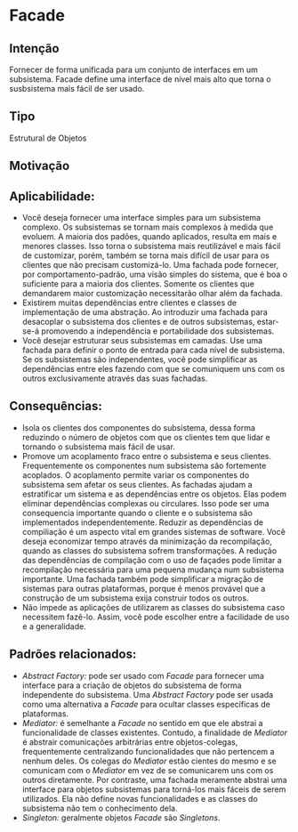 # Facade

## Intenção
Fornecer de forma unificada para um conjunto de interfaces em um subsistema. Facade define uma interface de nível mais alto que torna o susbsistema mais fácil de ser usado.

## Tipo
Estrutural de Objetos

## Motivação

## Aplicabilidade:
- Você deseja fornecer uma interface simples para um subsistema complexo. Os subsistemas se tornam mais complexos à medida que evoluem. A maioria dos padões, quando aplicados, resulta em mais e menores classes. Isso torna o subsistema mais reutilizável e mais fácil de customizar, porém, também se torna mais difícil de usar para os clientes que não precisam customizá-lo. Uma fachada pode fornecer, por comportamento-padrão, uma visão simples do sistema, que é boa o suficiente para a maioria dos clientes. Somente os clientes que demandarem maior customização necessitarão olhar além da fachada.
- Existirem muitas dependências entre clientes e classes de implementação de uma abstração. Ao introduzir uma fachada para desacoplar o subsistema dos clientes e de outros subsistemas, estar-se-á promovendo a independência e portabilidade dos subsistemas.
- Você desejar estruturar seus subsistemas em camadas. Use uma fachada para definir o ponto de entrada para cada nível de subsistema. Se os subsistemas são independentes, você pode simplificar as dependências entre eles fazendo com que se comuniquem uns com os outros exclusivamente através das suas fachadas.

## Consequências:
- Isola os clientes dos componentes do subsistema, dessa forma reduzindo o número de objetos com que os clientes tem que lidar e tornando o subsistema mais fácil de usar.
- Promove um acoplamento fraco entre o subsistema e seus clientes. Frequentemente os componentes num subsistema são fortemente acoplados. O acoplamento permite variar os componentes do subsistema sem afetar os seus clientes. As fachadas ajudam a estratificar um sistema e as dependências entre os objetos. Elas podem eliminar dependências complexas ou circulares. Isso pode ser uma consequencia importante quando o cliente e o subsistema são implementados independentemente. Reduzir as dependências de compiliação é um aspecto vital em grandes sistemas de software. Você deseja economizar tempo através da minimização da recompilação, quando as classes do subsistema sofrem transformações. A redução das dependências de compilação com o uso de façades pode limitar a recompilação necessária para uma pequena mudança num subsistema importante. Uma fachada também pode simplificar a migração de sistemas para outras plataformas, porque é menos provável que a construção de um subsistema exija construir todos os outros.
- Não impede as aplicações de utilizarem as classes do subsistema caso necessitem fazê-lo. Assim, você pode escolher entre a facilidade de uso e a generalidade.

## Padrões relacionados:
- *Abstract Factory:* pode ser usado com *Facade* para fornecer uma interface para a criação de objetos do subsistema de forma independente do subsistema. Uma *Abstract Factory* pode ser usada como uma alternativa a *Facade* para ocultar classes específicas de plataformas.
- *Mediator:* é semelhante a *Facade* no sentido em que ele abstrai a funcionalidade de classes existentes. Contudo, a finalidade de *Mediator* é abstrair comunicações arbitrárias entre objetos-colegas, frequentemente centralizando funcionalidades que não pertencem a nenhum deles. Os colegas do *Mediator* estão cientes do mesmo e se comunicam com o *Mediator* em vez de se comunicarem uns com os outros diretamente. Por contraste, uma fachada meramente abstrai uma interface para objetos subsistemas para torná-los mais fáceis de serem utilizados. Ela não define novas funcionalidades e as classes do subsistema não tem o conhecimento dela.
- *Singleton:* geralmente objetos *Facade* são *Singletons*.